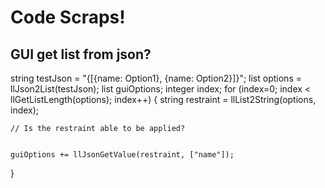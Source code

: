 # Code Scraps!

## GUI get list from json?
string testJson = "{[{name: Option1}, {name: Option2}]}";
list options = llJson2List(testJson);
list guiOptions;
integer index;
for (index=0; index < llGetListLength(options); index++) {
	string restraint = llList2String(options, index);
	
	// Is the restraint able to be applied?
	
	
	guiOptions += llJsonGetValue(restraint, ["name"]);
}